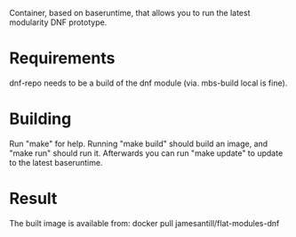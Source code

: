Container, based on baseruntime, that allows you to run the latest modularity
DNF prototype.

Requirements
============

dnf-repo needs to be a build of the dnf module (via. mbs-build local is fine).

Building
========

Run "make" for help.
Running "make build" should build an image, and "make run" should run it.
Afterwards you can run "make update" to update to the latest baseruntime.

Result
======

The built image is available from: docker pull jamesantill/flat-modules-dnf
